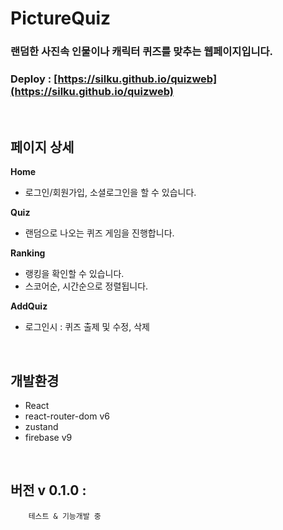 # PictureQuiz


### 랜덤한 사진속 인물이나 캐릭터 퀴즈를 맞추는 웹페이지입니다.

### Deploy : [https://silku.github.io/quizweb](https://silku.github.io/quizweb)  

<br>

## 페이지 상세


**Home**
- 로그인/회원가입, 소셜로그인을 할 수 있습니다.

**Quiz**
- 랜덤으로 나오는 퀴즈 게임을 진행합니다.


**Ranking**
- 랭킹을 확인할 수 있습니다.
- 스코어순, 시간순으로 정렬됩니다.
   

**AddQuiz**
- 로그인시 : 퀴즈 출제 및 수정, 삭제

<br>

## 개발환경
- React
- react-router-dom v6
- zustand
- firebase v9

<br>

##	버전 v 0.1.0 :

	    테스트 & 기능개발 중
		
        